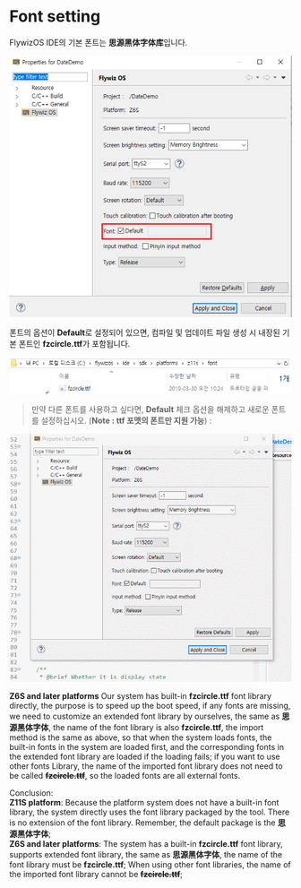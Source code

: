 
# Font setting
FlywizOS IDE의 기본 폰트는 **思源黑体字体库**입니다.

![](images/font_setting.png)

폰트의 옵션이 **Default**로 설정되어 있으면, 컴파일 및 업데이트 파일 생성 시 내장된 기본 폰트인 **fzcircle.ttf**가 포함됩니다.

![](images/font_path.png)

> 만약 다른 폰트를 사용하고 싶다면, **Default** 체크 옵션을 해제하고 새로운 폰트를 설정하십시오. (**Note : ttf 포맷의 폰트만 지원 가능**) :

![](images/load_ttf.gif)

 **Z6S and later platforms** Our system has built-in **fzcircle.ttf** font library directly, the purpose is to speed up the boot speed, if any fonts are missing, we need to customize an extended font library by ourselves, the same as **思源黑体字体**, the name of the font library is also **fzcircle.ttf**, the import method is the same as above, so that when the system loads fonts, the built-in fonts in the system are loaded first, and the corresponding fonts in the extended font library are loaded if the loading fails; if you want to use other fonts Library, the name of the imported font library does not need to be called **~~fzcircle.ttf~~**, so the loaded fonts are all external fonts.<br/>

Conclusion:<br/>
**Z11S platform**: Because the platform system does not have a built-in font library, the system directly uses the font library packaged by the tool. There is no extension of the font library. Remember, the default package is the **思源黑体字体**;<br/>
**Z6S and later platforms**: The system has a built-in **fzcircle.ttf** font library, supports extended font library, the same as **思源黑体字体**, the name of the font library must be **fzcircle.ttf**; When using other font libraries, the name of the imported font library cannot be **~~fzcircle.ttf~~**;

